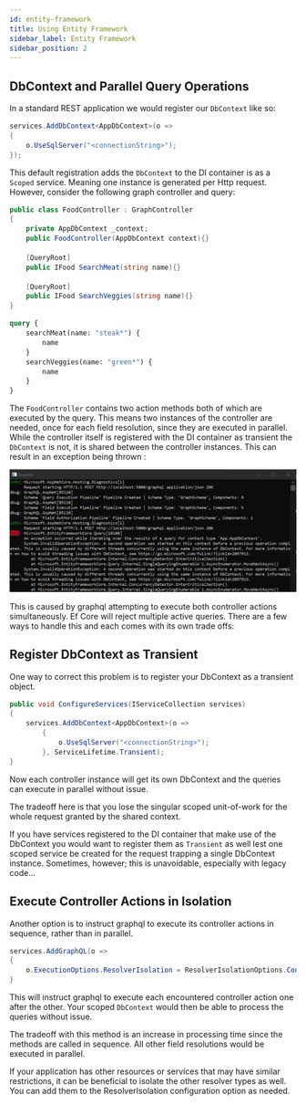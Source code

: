 ```yaml
---
id: entity-framework
title: Using Entity Framework
sidebar_label: Entity Framework
sidebar_position: 2
---
```


## DbContext and Parallel Query Operations
In a standard REST application we would register our `DbContext` like so:

```csharp title="Adding Entity Framework at Startup"
services.AddDbContext<AppDbContext>(o =>
{
    o.UseSqlServer("<connectionString>");
});
```
This default registration adds the `DbContext` to the DI container is as a `Scoped` service. Meaning one instance is generated per Http request. However, consider the following graph controller and query:



```csharp title="FoodController.cs"
public class FoodController : GraphController
{    
    private AppDbContext _context;
    public FoodController(AppDbContext context){}

    [QueryRoot]
    public IFood SearchMeat(string name){}

    [QueryRoot]
    public IFood SearchVeggies(string name){}
}
```

```graphql title="Sample Query"
query {
    searchMeat(name: "steak*") {
        name
    }
    searchVeggies(name: "green*") {
        name
    }
}
```

The `FoodController` contains two action methods both of which are executed by the query. This means two instances of the controller are needed, once for each field resolution, since they are executed in parallel. While the controller itself is registered with the DI container as transient the `DbContext` is not, it is shared between the controller instances.  This can result in an exception being thrown :

![Ef Core Error](../assets/ef-core-error.png)

This is caused by graphql attempting to execute both controller actions simultaneously. Ef Core will reject multiple active queries. There are a few ways to handle this and each comes with its own trade offs:

## Register DbContext as Transient

One way to correct this problem is to register your DbContext
as a transient object.

```csharp title="Register DbContext as Transient"
public void ConfigureServices(IServiceCollection services)
{
    services.AddDbContext<AppDbContext>(o =>
        {
            o.UseSqlServer("<connectionString>");
        }, ServiceLifetime.Transient);
}
```
Now each controller instance will get its own DbContext and the queries can execute in parallel without issue. 

The tradeoff here is that you lose the singular scoped unit-of-work for the whole request granted by the shared context. 

If you have services registered to the DI container that make use of the DbContext you would want to register them as `Transient` as well lest one scoped service be created for the request trapping a single DbContext instance. Sometimes, however; this is unavoidable, especially with legacy code...

## Execute Controller Actions in Isolation
Another option is to instruct graphql to execute its controller actions in sequence, rather than in parallel. 

```csharp title="Isolate GraphQL Controller Actions"
services.AddGraphQL(o =>
{
    o.ExecutionOptions.ResolverIsolation = ResolverIsolationOptions.ControllerActions;
}
```
This will instruct graphql to execute each encountered controller action one after the other. Your scoped `DbContext` would then be able to process the queries without issue.

The tradeoff with this method is an increase in processing time since the methods are called in sequence. All other field resolutions would be executed in parallel.

If your application has other resources or services that may have similar restrictions, it can be beneficial to isolate the other resolver types as well. You can add them to the ResolverIsolation configuration option as needed.
